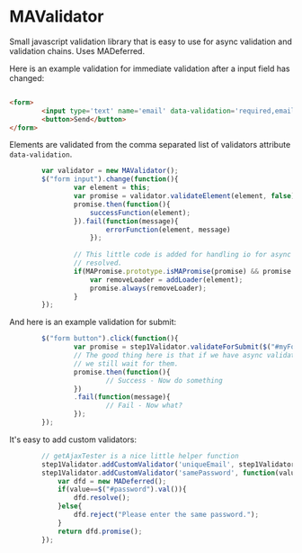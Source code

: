 MAValidator
===========

Small javascript validation library that is easy to use for async validation and validation chains. Uses MADeferred.

Here is an example validation for immediate validation after a input field has changed:
```html

<form>
        <input type='text' name='email' data-validation='required,email'/>
        <button>Send</button>
</form>
```
Elements are validated from the comma separated list of validators attribute ```data-validation```.
```javascript
        var validator = new MAValidator();
        $("form input").change(function(){
                var element = this;
                var promise = validator.validateElement(element, false);
                promise.then(function(){
                    successFunction(element);
                }).fail(function(message){
                        errorFunction(element, message)
                    });
                    
                // This little code is added for handling io for async validation, that is if the returned promise isn't
                // resolved.
                if(MAPromise.prototype.isMAPromise(promise) && promise.deferredObject.state == promise.deferredObject.states.unknown){
                    var removeLoader = addLoader(element);
                    promise.always(removeLoader);
                }
        });
```
And here is an example validation for submit:
```javascript
        $("form button").click(function(){
                var promise = step1Validator.validateForSubmit($("#myForm input"));
                // The good thing here is that if we have async validations to be made,
                // we still wait for them.
                promise.then(function(){
                        // Success - Now do something
                })
                .fail(function(message){
                        // Fail - Now what?
                });
        });
```

It's easy to add custom validators:
```javascript
        // getAjaxTester is a nice little helper function
        step1Validator.addCustomValidator('uniqueEmail', step1Validator.getAjaxTester('email', {format:'raw', field:'email'}, '/api/checkUniqueEmail.php'));
        step1Validator.addCustomValidator('samePassword', function(value){
            var dfd = new MADeferred();
            if(value==$("#password").val()){
                dfd.resolve();
            }else{
                dfd.reject("Please enter the same password.");
            }
            return dfd.promise();
        });
```

